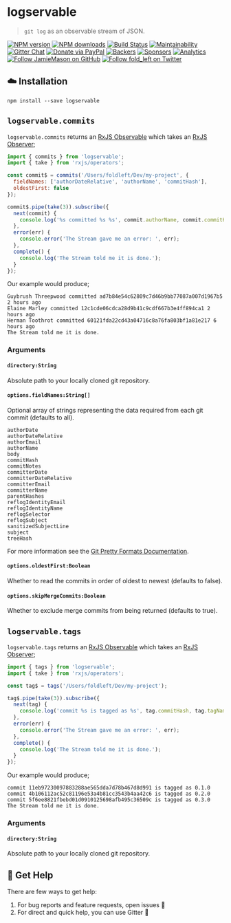 # logservable

> `git log` as an observable stream of JSON.

[![NPM version](http://img.shields.io/npm/v/logservable.svg?style=flat-square)](https://www.npmjs.com/package/logservable)
[![NPM downloads](http://img.shields.io/npm/dm/logservable.svg?style=flat-square)](https://www.npmjs.com/package/logservable)
[![Build Status](http://img.shields.io/travis/JamieMason/logservable/master.svg?style=flat-square)](https://travis-ci.org/JamieMason/logservable)
[![Maintainability](https://api.codeclimate.com/v1/badges/d0a0296af896b46cc528/maintainability)](https://codeclimate.com/github/JamieMason/logservable/maintainability)
[![Gitter Chat](https://badges.gitter.im/Join%20Chat.svg)](https://gitter.im/JamieMason/logservable)
[![Donate via PayPal](https://img.shields.io/badge/donate-paypal-blue.svg)](https://www.paypal.me/foldleft)
[![Backers](https://opencollective.com/fold_left/backers/badge.svg)](https://opencollective.com/fold_left#backer)
[![Sponsors](https://opencollective.com/fold_left/sponsors/badge.svg)](https://opencollective.com/fold_left#sponsors)
[![Analytics](https://ga-beacon.appspot.com/UA-45466560-5/logservable?flat&useReferer)](https://github.com/igrigorik/ga-beacon)
[![Follow JamieMason on GitHub](https://img.shields.io/github/followers/JamieMason.svg?style=social&label=Follow)](https://github.com/JamieMason)
[![Follow fold_left on Twitter](https://img.shields.io/twitter/follow/fold_left.svg?style=social&label=Follow)](https://twitter.com/fold_left)

## :cloud: Installation

```
npm install --save logservable
```

## `logservable.commits`

`logservable.commits` returns an [RxJS Observable][observable] which takes an [RxJS Observer][observer];

```js
import { commits } from 'logservable';
import { take } from 'rxjs/operators';

const commit$ = commits('/Users/foldleft/Dev/my-project', {
  fieldNames: ['authorDateRelative', 'authorName', 'commitHash'],
  oldestFirst: false
});

commit$.pipe(take(3)).subscribe({
  next(commit) {
    console.log('%s committed %s %s', commit.authorName, commit.commitHash, commit.authorDateRelative);
  },
  error(err) {
    console.error('The Stream gave me an error: ', err);
  },
  complete() {
    console.log('The Stream told me it is done.');
  }
});
```

Our example would produce;

```
Guybrush Threepwood committed ad7b84e54c62809c7d46b9bb77087a007d1967b5 2 hours ago
Elaine Marley committed 12c1cde06cdca28d9b41c9cdf667b3e4ff894ca1 2 hours ago
Herman Toothrot committed 60121fda22cd43a04716c8a76fa803bf1a81e217 6 hours ago
The Stream told me it is done.
```

### Arguments

#### `directory:String`

Absolute path to your locally cloned git repository.

#### `options.fieldNames:String[]`

Optional array of strings representing the data required from each git commit (defaults to all).

```
authorDate
authorDateRelative
authorEmail
authorName
body
commitHash
commitNotes
committerDate
committerDateRelative
committerEmail
committerName
parentHashes
reflogIdentityEmail
reflogIdentityName
reflogSelector
reflogSubject
sanitizedSubjectLine
subject
treeHash
```

For more information see the [Git Pretty Formats Documentation](https://git-scm.com/docs/pretty-formats).

#### `options.oldestFirst:Boolean`

Whether to read the commits in order of oldest to newest (defaults to false).

#### `options.skipMergeCommits:Boolean`

Whether to exclude merge commits from being returned (defaults to true).

## `logservable.tags`

`logservable.tags` returns an [RxJS Observable][observable] which takes an [RxJS Observer][observer];

```js
import { tags } from 'logservable';
import { take } from 'rxjs/operators';

const tag$ = tags('/Users/foldleft/Dev/my-project');

tag$.pipe(take(3)).subscribe({
  next(tag) {
    console.log('commit %s is tagged as %s', tag.commitHash, tag.tagName);
  },
  error(err) {
    console.error('The Stream gave me an error: ', err);
  },
  complete() {
    console.log('The Stream told me it is done.');
  }
});
```

Our example would produce;

```
commit 11eb97230097883288ae565dda7d78b467d8d991 is tagged as 0.1.0
commit 4b106112ac52c81196e53a4b81cc3543b4aa42c6 is tagged as 0.2.0
commit 5f6ee8821fbebd01d0910125698afb495c36509c is tagged as 0.3.0
The Stream told me it is done.
```

### Arguments

#### `directory:String`

Absolute path to your locally cloned git repository.

<!-- links -->

[observable]: http://reactivex.io/rxjs/class/es6/Observable.js~Observable.html
[observer]: http://reactivex.io/rxjs/class/es6/MiscJSDoc.js~ObserverDoc.html

## :raising_hand: Get Help

There are few ways to get help:

1.  For bug reports and feature requests, open issues :bug:
1.  For direct and quick help, you can use Gitter :rocket:

